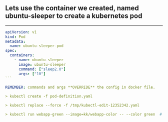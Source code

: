 
## Lets use the container we created, named **ubuntu-sleeper** to create a **kubernetes pod**
---


````yaml
apiVersion: v1
kind: Pod
metadata:
  name: ubuntu-sleeper-pod
spec:
  containers:
    - name: ubuntu-sleeper
      image: ubuntu-sleeper
      command: ["sleep2.0"] 
      args: ["10"]
```

REMEMBER: commands and args **OVERRIDE** the config in docker file.

> kubectl create -f pod-definition.yaml

> kubectl replace --force -f /tmp/kubectl-edit-12352342.yaml

> kubectl run webapp-green --image=kk/webapp-color -- --color green  # Double dashes represents (python3 app.py)